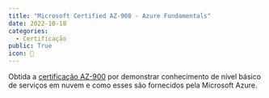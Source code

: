 ```yaml
---
title: "Microsoft Certified AZ-900 - Azure Fundamentals"
date: 2022-10-18
categories:
  - Certificação
public: True
icon: 📃
---
```


Obtida a [certificação AZ-900](https://www.credly.com/badges/84e57845-627a-4c7b-8353-ee9fd9f0c8e5/public_url) por demonstrar conhecimento de nível básico de serviços em nuvem e como esses são fornecidos pela Microsoft Azure.
